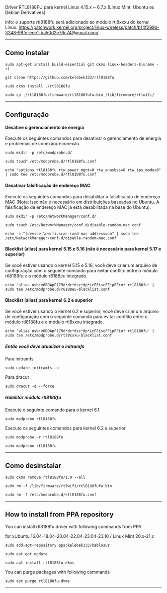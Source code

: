 Driver RTL8188FU para kernel Linux 4.15.x ~ 6.7.x (Linux Mint, Ubuntu ou Debian Derivatives)


info: o suporte rtl8188fu será adicionado ao módulo rtl8xxxu do kernel Linux. https://patchwork.kernel.org/project/linux-wireless/patch/b14f299d-3248-98fe-eee1-ba50d2e76c74@gmail.com/


------------------

## Como instalar

`sudo apt-get install build-essential git dkms linux-headers-$(uname -r)`

`git clone https://github.com/kelebek333/rtl8188fu`

`sudo dkms install ./rtl8188fu`

`sudo cp ./rtl8188fu/firmware/rtl8188fufw.bin /lib/firmware/rtlwifi/`

------------------

## Configuração

#### Desative o gerenciamento de energia

Execute os seguintes comandos para desativar o gerenciamento de energia e problemas de conexão/reconexão.

`sudo mkdir -p /etc/modprobe.d/`

`sudo touch /etc/modprobe.d/rtl8188fu.conf`

`echo "options rtl8188fu rtw_power_mgnt=0 rtw_enusbss=0 rtw_ips_mode=0" | sudo tee /etc/modprobe.d/rtl8188fu.conf`


#### Desativar falsificação de endereço MAC

Execute os seguintes comandos para desabilitar a falsificação de endereço MAC (Nota: isso não é necessário em distribuições baseadas no Ubuntu. A falsificação de endereço MAC já está desabilitada na base do Ubuntu).

`sudo mkdir -p /etc/NetworkManager/conf.d/`

`sudo touch /etc/NetworkManager/conf.d/disable-random-mac.conf`

`echo -e "[device]\nwifi.scan-rand-mac-address=no" | sudo tee /etc/NetworkManager/conf.d/disable-random-mac.conf`

#### Blacklist (alias) para kernel 5.15 e 5.16 (não é necessário para kernel 5.17 e superior)

Se você estiver usando o kernel 5.15 e 5.16, você deve criar um arquivo de configuração com o seguinte comando para evitar conflito entre o módulo rtl8188fu e o módulo r8188eu integrado.

`echo 'alias usb:v0BDApF179d*dc*dsc*dp*icFFiscFFipFFin* rtl8188fu' | sudo tee /etc/modprobe.d/r8188eu-blacklist.conf`

#### Blacklist (alias) para kernel 6.2 e superior

Se você estiver usando o kernel 6.2 e superior, você deve criar um arquivo de configuração com o seguinte comando para evitar conflito entre o módulo rtl8188fu e o módulo rtl8xxxu integrado.

`echo 'alias usb:v0BDApF179d*dc*dsc*dp*icFFiscFFipFFin* rtl8188fu' | sudo tee /etc/modprobe.d/rtl8xxxu-blacklist.conf`

##### Então você deve atualizar o initramfs

Para initramfs

`sudo update-initramfs -u`

Para dracut

`sudo dracut -q --force`

##### Habilitar módulo rtl8188fu

Execute o seguinte comando para o kernel 6.1

`sudo modprobe rtl8188fu`

Execute os seguintes comandos para kernel 6.2 e superior

`sudo modprobe -r rtl8188fu`

`sudo modprobe rtl8188fu`

------------------

## Como desinstalar

`sudo dkms remove rtl8188fu/1.0 --all`

`sudo rm -f /lib/firmware/rtlwifi/rtl8188fufw.bin`

`sudo rm -f /etc/modprobe.d/rtl8188fu.conf`


------------------

## How to install from PPA repository

You can install rtl8188fu driver with following commands from PPA.

for xUbuntu 16.04-18.04-20.04-22.04-23.04-23.10 / Linux Mint 20.x-21.x

`sudo add-apt-repository ppa:kelebek333/kablosuz`

`sudo apt-get update`

`sudo apt install rtl8188fu-dkms`


You can purge packages with following commands

`sudo apt purge rtl8188fu-dkms`

------------------
